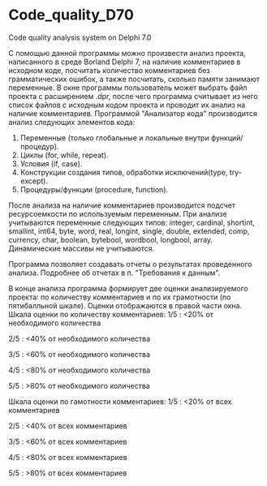 # Code_quality_D70
Code quality analysis system on Delphi 7.0

С помощью данной программы можно произвести анализ проекта, написанного в среде Borland Delphi 7, на наличие комментариев в исходном коде, посчитать количество комментариев без грамматических ошибок, а также посчитать, сколько памяти занимают переменные. В окне программы пользователь может выбрать файл проекта с расширением .dpr, после чего программа считывает из него список файлов с исходным кодом проекта и проводит их анализ на наличие комментариев. Программой "Анализатор кода" производится анализ следующих элементов кода:

1. Переменные (только глобальные и локальные внутри функций/процедур).
2. Циклы (for, while, repeat).
3. Условия (if, case).
4. Конструкции создания типов, обработки исключений(type, try-except).
5. Процедуры/функции (procedure, function).

После анализа на наличие комментариев производится подсчет ресурсоемкости по используемым переменным. При анализе учитываются переменные следующих типов: integer, cardinal, shortint, smallint, int64, byte, word, real, longint, single, double, extended, comp, currency, char, boolean, bytebool, wordbool, longbool, array. Динамические массивы не учитываются.

Программа позволяет создавать отчеты о результатах проведенного анализа. Подробнее об отчетах в п. "Требования к данным".

В конце анализа программа формирует две оценки анализируемого проекта: по количеству комментариев и по их грамотности (по пятибалльной шкале). Оценки отображаются в правой части окна.
Шкала оценки по количеству комментариев:
1/5 : <20% от необходимого количества

2/5 : <40% от необходимого количества

3/5 : <60% от необходимого количества

4/5 : <80% от необходимого количества

5/5 : >80% от необходимого количества

Шкала оценки по гамотности комментариев:
1/5 : <20% от всех комментариев

2/5 : <40% от всех комментариев

3/5 : <60% от всех комментариев

4/5 : <80% от всех комментариев

5/5 : >80% от всех комментариев
